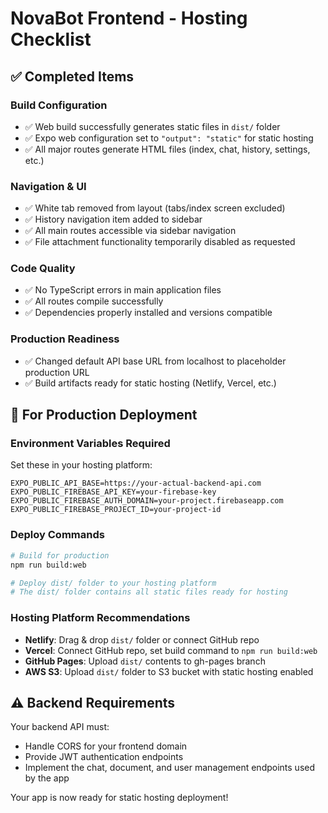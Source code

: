 # NovaBot Frontend - Hosting Checklist

## ✅ Completed Items

### Build Configuration
- ✅ Web build successfully generates static files in `dist/` folder
- ✅ Expo web configuration set to `"output": "static"` for static hosting
- ✅ All major routes generate HTML files (index, chat, history, settings, etc.)

### Navigation & UI
- ✅ White tab removed from layout (tabs/index screen excluded)
- ✅ History navigation item added to sidebar
- ✅ All main routes accessible via sidebar navigation
- ✅ File attachment functionality temporarily disabled as requested

### Code Quality
- ✅ No TypeScript errors in main application files
- ✅ All routes compile successfully
- ✅ Dependencies properly installed and versions compatible

### Production Readiness
- ✅ Changed default API base URL from localhost to placeholder production URL
- ✅ Build artifacts ready for static hosting (Netlify, Vercel, etc.)

## 🔧 For Production Deployment

### Environment Variables Required
Set these in your hosting platform:
```
EXPO_PUBLIC_API_BASE=https://your-actual-backend-api.com
EXPO_PUBLIC_FIREBASE_API_KEY=your-firebase-key
EXPO_PUBLIC_FIREBASE_AUTH_DOMAIN=your-project.firebaseapp.com
EXPO_PUBLIC_FIREBASE_PROJECT_ID=your-project-id
```

### Deploy Commands
```bash
# Build for production
npm run build:web

# Deploy dist/ folder to your hosting platform
# The dist/ folder contains all static files ready for hosting
```

### Hosting Platform Recommendations
- **Netlify**: Drag & drop `dist/` folder or connect GitHub repo
- **Vercel**: Connect GitHub repo, set build command to `npm run build:web`
- **GitHub Pages**: Upload `dist/` contents to gh-pages branch
- **AWS S3**: Upload `dist/` folder to S3 bucket with static hosting enabled

## ⚠️ Backend Requirements
Your backend API must:
- Handle CORS for your frontend domain
- Provide JWT authentication endpoints
- Implement the chat, document, and user management endpoints used by the app

Your app is now ready for static hosting deployment!
